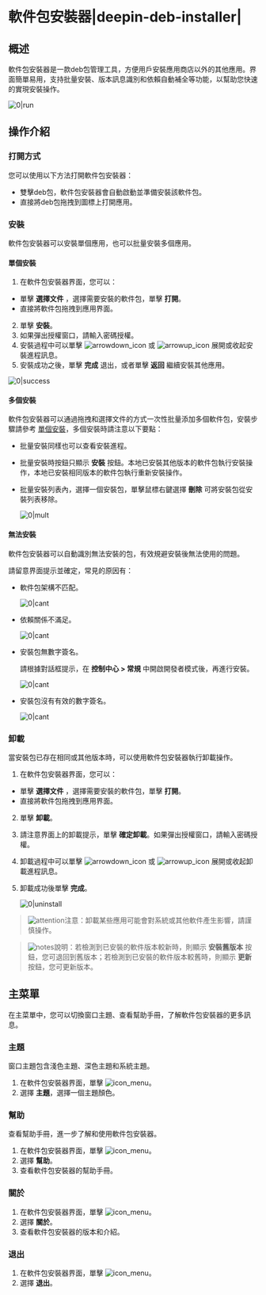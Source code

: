 # 軟件包安裝器|deepin-deb-installer|

## 概述

軟件包安裝器是一款deb包管理工具，方便用戶安裝應用商店以外的其他應用。界面簡單易用，支持批量安裝、版本訊息識別和依賴自動補全等功能，以幫助您快速的實現安裝操作。

   ![0|run](fig/run.png)

## 操作介紹

### 打開方式

您可以使用以下方法打開軟件包安裝器：

- 雙擊deb包，軟件包安裝器會自動啟動並準備安裝該軟件包。
- 直接將deb包拖拽到圖標上打開應用。

### 安裝

軟件包安裝器可以安裝單個應用，也可以批量安裝多個應用。

#### 單個安裝

1.  在軟件包安裝器界面，您可以：
   - 單擊 **選擇文件** ，選擇需要安裝的軟件包，單擊 **打開**。
   - 直接將軟件包拖拽到應用界面。
2.  單擊 **安裝**。
3.  如果彈出授權窗口，請輸入密碼授權。
4.  安裝過程中可以單擊 ![arrowdown_icon](../common/down.svg) 或 ![arrowup_icon](../common/up.svg) 展開或收起安裝進程訊息。
5.  安裝成功之後，單擊 **完成** 退出，或者單擊 **返回** 繼續安裝其他應用。

   ![0|success](fig/single.png)

#### 多個安裝

軟件包安裝器可以通過拖拽和選擇文件的方式一次性批量添加多個軟件包，安裝步驟請參考 [單個安裝](#單個安裝)，多個安裝時請注意以下要點：

- 批量安裝同樣也可以查看安裝進程。
- 批量安裝時按鈕只顯示 **安裝** 按鈕。本地已安裝其他版本的軟件包執行安裝操作，本地已安裝相同版本的軟件包執行重新安裝操作。
- 批量安裝列表內，選擇一個安裝包，單擊鼠標右鍵選擇 **刪除** 可將安裝包從安裝列表移除。


   ![0|mult](fig/multi.png)

#### 無法安裝

軟件包安裝器可以自動識別無法安裝的包，有效規避安裝後無法使用的問題。

請留意界面提示並確定，常見的原因有：

- 軟件包架構不匹配。

   ![0|cant](fig/cant1.png)

- 依賴關係不滿足。

   ![0|cant](fig/cant2.png)

- 安裝包無數字簽名。

   請根據對話框提示，在 **控制中心 > 常規** 中開啟開發者模式後，再進行安裝。
   
   ![0|cant](fig/cant3.png)
   
- 安裝包沒有有效的數字簽名。

   ![0|cant](fig/cant4.png)

### 卸載

當安裝包已存在相同或其他版本時，可以使用軟件包安裝器執行卸載操作。

1.  在軟件包安裝器界面，您可以：
   - 單擊 **選擇文件** ，選擇需要安裝的軟件包，單擊 **打開**。
   - 直接將軟件包拖拽到應用界面。
2. 單擊 **卸載**。
3. 請注意界面上的卸載提示，單擊 **確定卸載**。如果彈出授權窗口，請輸入密碼授權。
4. 卸載過程中可以單擊 ![arrowdown_icon](../common/down.svg) 或 ![arrowup_icon](../common/up.svg) 展開或收起卸載進程訊息。
5. 卸載成功後單擊 **完成**。

   ![0|uninstall](fig/uninstall.png)

> ![attention](../common/attention.svg)注意：卸載某些應用可能會對系統或其他軟件產生影響，請謹慎操作。

> ![notes](../common/notes.svg)說明：若檢測到已安裝的軟件版本較新時，則顯示 **安裝舊版本** 按鈕，您可退回到舊版本；若檢測到已安裝的軟件版本較舊時，則顯示 **更新** 按鈕，您可更新版本。

## 主菜單

在主菜單中，您可以切換窗口主題、查看幫助手冊，了解軟件包安裝器的更多訊息。

### 主題

窗口主題包含淺色主題、深色主題和系統主題。

1. 在軟件包安裝器界面，單擊 ![icon_menu](../common/icon_menu.svg)。
2. 選擇 **主題**，選擇一個主題顏色。

### 幫助

查看幫助手冊，進一步了解和使用軟件包安裝器。

1. 在軟件包安裝器界面，單擊 ![icon_menu](../common/icon_menu.svg)。
2. 選擇 **幫助**。
3. 查看軟件包安裝器的幫助手冊。


### 關於

1. 在軟件包安裝器界面，單擊 ![icon_menu](../common/icon_menu.svg)。
2. 選擇 **關於**。
3. 查看軟件包安裝器的版本和介紹。


### 退出

1. 在軟件包安裝器界面，單擊 ![icon_menu](../common/icon_menu.svg)。
2. 選擇 **退出**。


